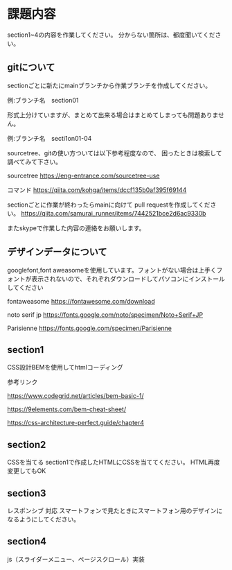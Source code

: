 
# 課題内容

section1~4の内容を作業してください。
分からない箇所は、都度聞いてください。
## gitについて

sectionごとに新たにmainブランチから作業ブランチを作成してください。

例:ブランチ名　section01

形式上分けていますが、まとめて出来る場合はまとめてしまっても問題ありません。

例:ブランチ名　secti1on01-04

sourcetree、gitの使い方ついては以下参考程度なので、
困ったときは検索して調べてみて下さい。

sourcetree
https://eng-entrance.com/sourcetree-use

コマンド
https://qiita.com/kohga/items/dccf135b0af395f69144

sectionごとに作業が終わったらmainに向けて
pull requestを作成してください。
https://qiita.com/samurai_runner/items/7442521bce2d6ac9330b

またskypeで作業した内容の連絡をお願いします。

## デザインデータについて
googlefont,font aweasomeを使用しています。フォントがない場合は上手くフォントが表示されないので、それぞれダウンロードしてパソコンにインストールしてください

fontaweasome
https://fontawesome.com/download

noto serif jp
https://fonts.google.com/noto/specimen/Noto+Serif+JP

Parisienne
https://fonts.google.com/specimen/Parisienne

## section1
CSS設計BEMを使用してhtmlコーディング

参考リンク

https://www.codegrid.net/articles/bem-basic-1/

https://9elements.com/bem-cheat-sheet/

https://css-architecture-perfect.guide/chapter4

## section2
CSSを当てる
section1で作成したHTMLにCSSを当ててください。
HTML再度変更してもOK

## section3
レスポンシブ 対応
スマートフォンで見たときにスマートフォン用のデザインになるようにしてください。

## section4
js（スライダーメニュー、ページスクロール）実装
